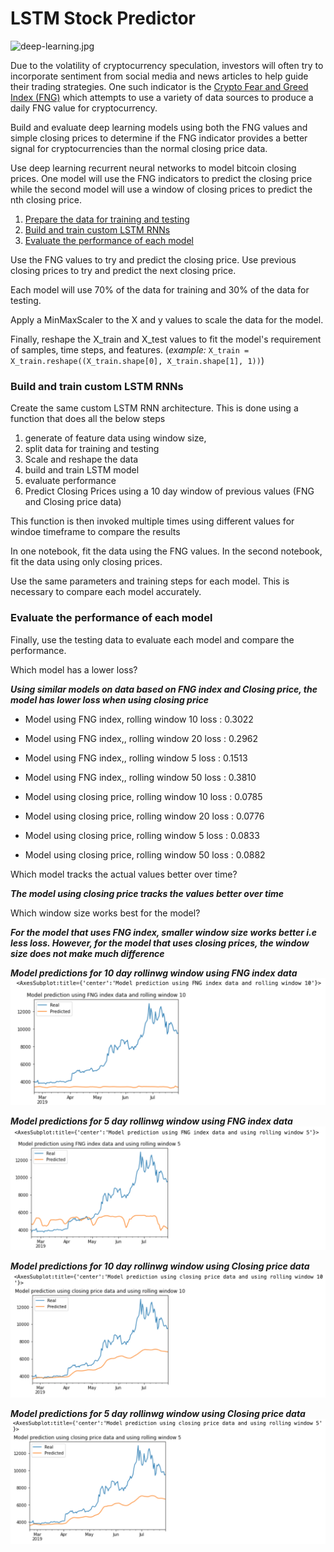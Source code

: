 # LSTM Stock Predictor

![deep-learning.jpg](Images/deep-learning.jpg)

Due to the volatility of cryptocurrency speculation, investors will often try to incorporate sentiment from social media and news articles to help guide their trading strategies. One such indicator is the [Crypto Fear and Greed Index (FNG)](https://alternative.me/crypto/fear-and-greed-index/) which attempts to use a variety of data sources to produce a daily FNG value for cryptocurrency.

Build and evaluate deep learning models using both the FNG values and simple closing prices to determine if the FNG indicator provides a better signal for cryptocurrencies than the normal closing price data.

Use deep learning recurrent neural networks to model bitcoin closing prices. One model will use the FNG indicators to predict the closing price while the second model will use a window of closing prices to predict the nth closing price.


1. [Prepare the data for training and testing](#prepare-the-data-for-training-and-testing)
2. [Build and train custom LSTM RNNs](#build-and-train-custom-lstm-rnns)
3. [Evaluate the performance of each model](#evaluate-the-performance-of-each-model)

Use the FNG values to try and predict the closing price. 
Use previous closing prices to try and predict the next closing price.

Each model will  use 70% of the data for training and 30% of the data for testing.

Apply a MinMaxScaler to the X and y values to scale the data for the model.

Finally, reshape the X_train and X_test values to fit the model's requirement of samples, time steps, and features. (*example:* `X_train = X_train.reshape((X_train.shape[0], X_train.shape[1], 1))`)

### Build and train custom LSTM RNNs

Create the same custom LSTM RNN architecture. 
This is done using a function that does all the below steps
1) generate of feature data using window size, 
2) split data for training and testing
3) Scale and reshape the data
4) build and train LSTM model
5) evaluate performance
6) Predict Closing Prices using a 10 day window of previous values (FNG and Closing price data)

This function is then invoked multiple times using different values for windoe timeframe to compare the results

In one notebook, fit the data using the FNG values. In the second notebook, fit the data using only closing prices.

Use the same parameters and training steps for each model. This is necessary to compare each model accurately.

### Evaluate the performance of each model

Finally, use the testing data to evaluate each model and compare the performance.

Which model has a lower loss?

***Using similar models on data based on FNG index and Closing price, the model has lower loss when using closing price***

- Model using FNG index, rolling window 10 loss : 0.3022
- Model using FNG index,, rolling window 20 loss : 0.2962
- Model using FNG index,, rolling window 5 loss : 0.1513
- Model using FNG index,, rolling window 50 loss : 0.3810

- Model using closing price, rolling window 10 loss : 0.0785
- Model using closing price, rolling window 20 loss : 0.0776
- Model using closing price, rolling window 5 loss : 0.0833
- Model using closing price, rolling window 50 loss : 0.0882


Which model tracks the actual values better over time?

***The model using closing price tracks the values better over time***

Which window size works best for the model?

***For the model that uses FNG index, smaller window size works better i.e less loss.
However, for the model that uses closing prices, the window size does not make much difference***


***Model predictions for 10 day rollinwg window using FNG index data***
![Prediction_FNG_10.png](Images/Prediction_FNG_10.png)

***Model predictions for 5 day rollinwg window using FNG index data***
![Prediction_FNG_5.png](Images/Prediction_FNG_5.png)

***Model predictions for 10 day rollinwg window using Closing price data***
![Prediction_ClosingPrice_10.png](Images/Prediction_ClosingPrice_10.png)

***Model predictions for 5 day rollinwg window using Closing price data***
![PredictionClosingPrice5.png](Images/PredictionClosingPrice5.png)
